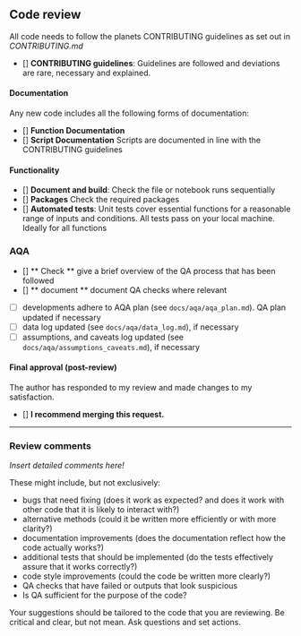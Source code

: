 ##  Code review

All code needs to follow the planets CONTRIBUTING guidelines as set out in *CONTRIBUTING.md*

- [] **CONTRIBUTING guidelines**: Guidelines are followed and deviations are rare, necessary and explained.

#### Documentation

Any new code includes all the following forms of documentation:

- [] **Function Documentation**
- [] **Script Documentation** Scripts are documented in line with the CONTRIBUTING guidelines

#### Functionality

- [] **Document and build**: Check the file or notebook runs sequentially
- [] **Packages** Check the required packages
- [] **Automated tests**: Unit tests cover essential functions for a reasonable range
  of inputs and conditions. All tests pass on your local machine. Ideally for all functions

### AQA

- [] ** Check ** give a brief overview of the QA process that has been followed
- [] ** document ** document QA checks where relevant
- [ ] developments adhere to AQA plan (see `docs/aqa/aqa_plan.md`). QA plan updated if necessary
- [ ] data log updated (see `docs/aqa/data_log.md`), if necessary
- [ ] assumptions, and caveats log updated (see `docs/aqa/assumptions_caveats.md`), if
  necessary

#### Final approval (post-review)

The author has responded to my review and made changes to my satisfaction.
- [] **I recommend merging this request.**

---

### Review comments

*Insert detailed comments here!*

These might include, but not exclusively:

- bugs that need fixing (does it work as expected? and does it work with other code
  that it is likely to interact with?)
- alternative methods (could it be written more efficiently or with more clarity?)
- documentation improvements (does the documentation reflect how the code actually works?)
- additional tests that should be implemented (do the tests effectively assure that it
  works correctly?)
- code style improvements (could the code be written more clearly?)
- QA checks that have failed or outputs that look suspicious
- Is QA sufficient for the purpose of the code?

Your suggestions should be tailored to the code that you are reviewing.
Be critical and clear, but not mean. Ask questions and set actions.
